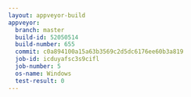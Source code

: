 ```yaml
---
layout: appveyor-build
appveyor:
  branch: master
  build-id: 52050514
  build-number: 655
  commit: c0a894100a15a63b3569c2d5dc6176ee60b3a819
  job-id: icduyafsc3s9cifl
  job-number: 5
  os-name: Windows
  test-result: 0
---
```

